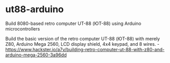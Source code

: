 # ut88-arduino
Build 8080-based retro computer UT-88 (ЮТ-88) using Arduino microcontrollers

Build the basic version of the retro computer UT-88 (ЮТ-88) with merely Z80, Arduino Mega 2560, LCD display shield, 4x4 keypad, and 8 wires. - https://www.hackster.io/a7v/building-retro-computer-ut-88-with-z80-and-arduino-mega-2560-3a96dd
